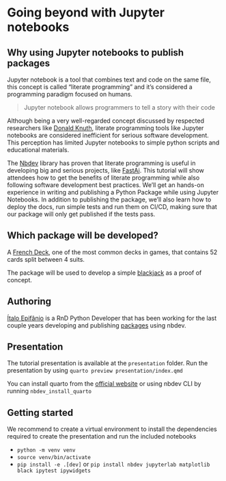 # Going beyond with Jupyter notebooks

<!-- WARNING: THIS FILE WAS AUTOGENERATED! DO NOT EDIT! -->

## Why using Jupyter notebooks to publish packages

Jupyter notebook is a tool that combines text and code on the same file,
this concept is called “literate programming” and it’s considered a
programming paradigm focused on humans.

> Jupyter notebook allows programmers to tell a story with their code

Although being a very well-regarded concept discussed by respected
researchers like [Donald
Knuth](https://en.wikipedia.org/wiki/Donald_Knuth), literate programming
tools like Jupyter notebooks are considered inefficient for serious
software development. This perception has limited Jupyter notebooks to
simple python scripts and educational materials.

The [Nbdev](http://nbdev.fast.ai/) library has proven that literate
programming is useful in developing big and serious projects, like
[FastAi](https://github.com/fastai/fastai). This tutorial will show
attendees how to get the benefits of literate programming while also
following software development best practices. We’ll get an hands-on
experience in writing and publishing a Python Package while using
Jupyter Notebooks. In addition to publishing the package, we’ll also
learn how to deploy the docs, run simple tests and run them on CI/CD,
making sure that our package will only get published if the tests pass.

## Which package will be developed?

A [French
Deck](https://en.wikipedia.org/wiki/French-suited_playing_cards), one of
the most common decks in games, that contains 52 cards split between 4
suits.

The package will be used to develop a simple
[blackjack](https://pt.wikipedia.org/wiki/Blackjack) as a proof of
concept.

## Authoring

[Ítalo Epifânio](linktr.ee/itepifanio) is a RnD Python Developer that
has been working for the last couple years developing and publishing
[packages](https://github.com/palaimon/ipyannotator) using nbdev.

## Presentation

The tutorial presentation is available at the `presentation` folder. Run
the presentation by using `quarto preview presentation/index.qmd`

You can install quarto from the [official
website](https://quarto.org/docs/get-started/) or using nbdev CLI by
running `nbdev_install_quarto`

## Getting started

We recommend to create a virtual environment to install the dependencies
required to create the presentation and run the included notebooks

- `python -m venv venv`
- `source venv/bin/activate`
- `pip install -e .[dev]` or
  `pip install nbdev jupyterlab matplotlib black ipytest ipywidgets`
